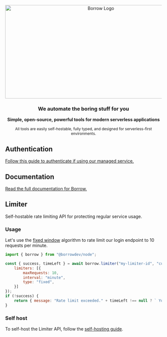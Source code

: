 <p align="center">
  <img src="https://borrow.dev/opengraph-image.png" alt="Borrow Logo" width="600" height="300" />
</p>

<h3 align="center">We automate the boring stuff for you</h3>

<p align="center">
  <b>Simple, open-source, powerful tools for modern serverless applications</b><br>
</p>

<p align="center" style="font-size:12px">
  All tools are easily self-hostable, fully typed, and designed for serverless-first environments.
</p>

## Authentication
[Follow this guide to authenticate if using our managed service.](https://borrow.dev/docs/limiter/quick-start#authentication)

## Documentation
[Read the full documentation for Borrow.](https://borrow.dev/docs)

## Limiter
Self-hostable rate limiting API for protecting regular service usage.

### Usage

Let's use the [fixed window](https://borrow.dev/docs/limiter/algorithms#fixed-window) algorithm to rate limit our login endpoint to 10 requests per minute.

```javascript
import { borrow } from "@borrowdev/node";

const { success, timeLeft } = await borrow.limiter("my-limiter-id", "current-user-id", {
	limiters: [{
		maxRequests: 10,
		interval: "minute",
		type: "fixed",
	}]
});
if (!success) {
	return { message: "Rate limit exceeded." + timeLeft !== null ? ` You can try again in ${timeLeft} seconds.` : "" };
}
```

### Self host
To self-host the Limiter API, follow the [self-hosting guide](https://borrow.dev/docs/limiter/self-hosting).